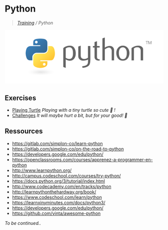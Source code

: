 # Python

>_[Training](https://gitlab.com/simplon-co/training) / Python_

![Python](python.png)

## Exercises

* [Playing Turtle](https://gitlab.com/simplon-co/python-playing-turtle) _Playing with a tiny turtle so cute :turtle: !_
* [Challenges](https://gitlab.com/simplon-co/python-challenges) _It will maybe hurt a bit, but for your good! :cactus:_

## Ressources

* https://gitlab.com/simplon-co/learn-python
* https://gitlab.com/simplon-co/on-the-road-to-python
* https://developers.google.com/edu/python/
* https://openclassrooms.com/courses/apprenez-a-programmer-en-python
* http://www.learnpython.org/
* http://campus.codeschool.com/courses/try-python/
* https://docs.python.org/3/tutorial/index.html
* http://www.codecademy.com/en/tracks/python
* http://learnpythonthehardway.org/book/
* https://www.codeschool.com/learn/python
* https://learnxinyminutes.com/docs/python3/
* https://developers.google.com/edu/python/
* https://github.com/vinta/awesome-python


_To be continued.._
